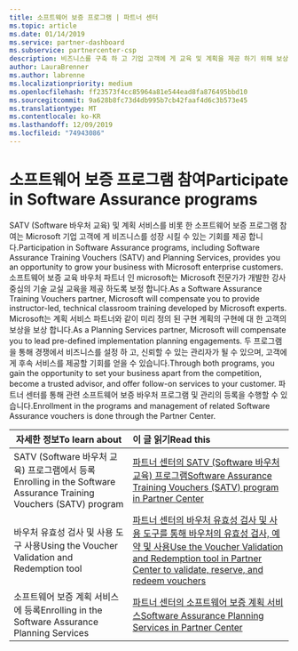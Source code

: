 ```yaml
---
title: 소프트웨어 보증 프로그램 | 파트너 센터
ms.topic: article
ms.date: 01/14/2019
ms.service: partner-dashboard
ms.subservice: partnercenter-csp
description: 비즈니스를 구축 하 고 기업 고객에 게 교육 및 계획을 제공 하기 위해 보상을 받을 수 있도록 소프트웨어 보증 프로그램에 등록 합니다.
author: LauraBrenner
ms.author: labrenne
ms.localizationpriority: medium
ms.openlocfilehash: ff23573f4cc85964a81e544ead8fa876495bbd10
ms.sourcegitcommit: 9a628b8fc73d4db995b7cb42faaf4d6c3b573e45
ms.translationtype: MT
ms.contentlocale: ko-KR
ms.lasthandoff: 12/09/2019
ms.locfileid: "74943086"
---
```

# <a name="participate-in-software-assurance-programs"></a><span data-ttu-id="224cf-103">소프트웨어 보증 프로그램 참여</span><span class="sxs-lookup"><span data-stu-id="224cf-103">Participate in Software Assurance programs</span></span>

<span data-ttu-id="224cf-104">SATV (Software 바우처 교육) 및 계획 서비스를 비롯 한 소프트웨어 보증 프로그램 참여는 Microsoft 기업 고객에 게 비즈니스를 성장 시킬 수 있는 기회를 제공 합니다.</span><span class="sxs-lookup"><span data-stu-id="224cf-104">Participation in Software Assurance programs, including Software Assurance Training Vouchers (SATV) and Planning Services, provides you an opportunity to grow your business with Microsoft enterprise customers.</span></span> <span data-ttu-id="224cf-105">소프트웨어 보증 교육 바우처 파트너 인 microsoft는 Microsoft 전문가가 개발한 강사 중심의 기술 교실 교육을 제공 하도록 보정 합니다.</span><span class="sxs-lookup"><span data-stu-id="224cf-105">As a Software Assurance Training Vouchers partner, Microsoft will compensate you to provide instructor-led, technical classroom training developed by Microsoft experts.</span></span> <span data-ttu-id="224cf-106">Microsoft는 계획 서비스 파트너와 같이 미리 정의 된 구현 계획의 구현에 대 한 고객의 보상을 보상 합니다.</span><span class="sxs-lookup"><span data-stu-id="224cf-106">As a Planning Services partner, Microsoft will compensate you to lead pre-defined implementation planning engagements.</span></span> <span data-ttu-id="224cf-107">두 프로그램을 통해 경쟁에서 비즈니스를 설정 하 고, 신뢰할 수 있는 관리자가 될 수 있으며, 고객에 게 후속 서비스를 제공할 기회를 얻을 수 있습니다.</span><span class="sxs-lookup"><span data-stu-id="224cf-107">Through both programs, you gain the opportunity to set your business apart from the competition, become a trusted advisor, and offer follow-on services to your customer.</span></span> <span data-ttu-id="224cf-108">파트너 센터를 통해 관련 소프트웨어 보증 바우처 프로그램 및 관리의 등록을 수행할 수 있습니다.</span><span class="sxs-lookup"><span data-stu-id="224cf-108">Enrollment in the programs and management of related Software Assurance vouchers is done through the Partner Center.</span></span>

|<span data-ttu-id="224cf-109">**자세한 정보**</span><span class="sxs-lookup"><span data-stu-id="224cf-109">**To learn about**</span></span>   |<span data-ttu-id="224cf-110">**이 글 읽기**</span><span class="sxs-lookup"><span data-stu-id="224cf-110">**Read this**</span></span>   |
|--------------------------|:------------------|
|<span data-ttu-id="224cf-111">SATV (Software 바우처 교육) 프로그램에서 등록</span><span class="sxs-lookup"><span data-stu-id="224cf-111">Enrolling in the Software Assurance Training Vouchers (SATV) program</span></span>|[<span data-ttu-id="224cf-112">파트너 센터의 SATV (Software 바우처 교육) 프로그램</span><span class="sxs-lookup"><span data-stu-id="224cf-112">Software Assurance Training Vouchers (SATV) program in Partner Center</span></span>](software-assurance-satv.md)|
|<span data-ttu-id="224cf-113">바우처 유효성 검사 및 사용 도구 사용</span><span class="sxs-lookup"><span data-stu-id="224cf-113">Using the Voucher Validation and Redemption tool</span></span>|[<span data-ttu-id="224cf-114">파트너 센터의 바우처 유효성 검사 및 사용 도구를 통해 바우처의 유효성 검사, 예약 및 사용</span><span class="sxs-lookup"><span data-stu-id="224cf-114">Use the Voucher Validation and Redemption tool in Partner Center to validate, reserve, and redeem vouchers</span></span>](voucher-validation-tool.md)|
|<span data-ttu-id="224cf-115">소프트웨어 보증 계획 서비스에 등록</span><span class="sxs-lookup"><span data-stu-id="224cf-115">Enrolling in the Software Assurance Planning Services</span></span>|[<span data-ttu-id="224cf-116">파트너 센터의 소프트웨어 보증 계획 서비스</span><span class="sxs-lookup"><span data-stu-id="224cf-116">Software Assurance Planning Services in Partner Center</span></span>](software-assurance-dps.md) 


